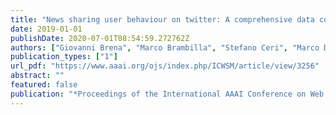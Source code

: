 ```yaml
---
title: "News sharing user behaviour on twitter: A comprehensive data collection of news articles and social interactions"
date: 2019-01-01
publishDate: 2020-07-01T08:54:59.272762Z
authors: ["Giovanni Brena", "Marco Brambilla", "Stefano Ceri", "Marco Di Giovanni", "Francesco Pierri", "Giorgia Ramponi"]
publication_types: ["1"]
url_pdf: "https://www.aaai.org/ojs/index.php/ICWSM/article/view/3256"
abstract: ""
featured: false
publication: "*Proceedings of the International AAAI Conference on Web and Social Media*"
---
```


